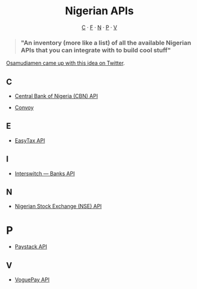 <h1 align="center">Nigerian APIs</h1>

<p align="center">
   <a href="#c">C</a> &#183; <a href="#P">F</a> &#183; <a href="#n">N</a> &#183; <a href="#P">P</a> &#183; <a href="#v">V</a>
</p>

> ### "An inventory (more like a list) of all the available Nigerian APIs that you can integrate with to build cool stuff"

[Osamudiamen came up with this idea on Twitter](https://twitter.com/imasuen_design/status/1621499181201489921).

## C

- [Central Bank of Nigeria (CBN) API](https://developer.cbn.gov.ng)

- [Convoy](https://getconvoy.io/docs/)

## E

- [EasyTax API](https://docs.easytax.ng)

## I

- [Interswitch &mdash; Banks API](https://developer.interswitchgroup.com/docs/banks)

## N

- [Nigerian Stock Exchange (NSE) API](https://nse.com.ng/market-data/market-data-api)

# P

- [Paystack API](https://developers.paystack.com)

## V

- [VoguePay API](https://voguepay.com/developers/apis)
